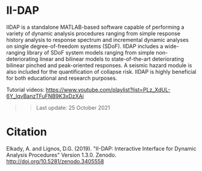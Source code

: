 # II-DAP
IIDAP is a standalone MATLAB-based software capable of performing a variety of dynamic analysis procedures ranging from simple response history analysis to response spectrum and incremental dynamic analyses on single degree-of-freedom systems (SDoF). IIDAP includes a wide-ranging library of SDoF system models ranging from simple non-deteriorating linear and bilinear models to state-of-the-art deteriorating bilinear pinched and peak-oriented responses. A seismic hazard module is also included for the quantification of collapse risk. IIDAP is highly beneficial for both educational and research purposes.

Tutorial videos: https://www.youtube.com/playlist?list=PLz_XdUL-6Y_lqvBanzTFuFNB9K3xDzXAi

>> Last update: 25 October 2021

# Citation
Elkady, A. and Lignos, D.G. (2019). "II-DAP: Interactive Interface for Dynamic Analysis Procedures" Version 1.3.0. Zenodo. http://doi.org/10.5281/zenodo.3405558
